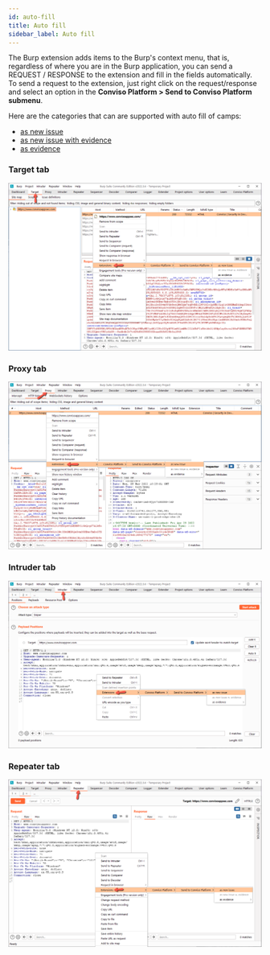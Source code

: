```yaml
---
id: auto-fill
title: Auto fill
sidebar_label: Auto fill
---
```


The Burp extension adds items to the Burp's context menu, that is, regardless of where you are in the Burp application, you can send a REQUEST / RESPONSE to the extension and fill in the fields automatically. To send a request to the extension, just right click on the request/response and select an option in the **Conviso Platform > Send to Conviso Platform submenu**.

Here are the categories that can are supported with auto fill of camps:
* [as new issue](./as-new-issue)
* [as new issue with evidence](./as-new-issue-with-evidence)
* [as evidence](./as-evidence)


### Target tab
![img](../../../static/img/burp-extension/issues_tab/auto_fill/target_tab.png)

### Proxy tab
![img](../../../static/img/burp-extension/issues_tab/auto_fill/proxy_tab.png)

### Intruder tab
![img](../../../static/img/burp-extension/issues_tab/auto_fill/intruder_tab.png)

### Repeater tab
![img](../../../static/img/burp-extension/issues_tab/auto_fill/repeater_tab.png)
